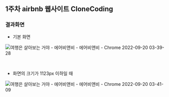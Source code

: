 ## 1주차 airbnb 웹사이트 CloneCoding

### 결과화면</br>

- 기본 화면

![여행은 살아보는 거야 - 에어비앤비 - 에어비앤비 - Chrome 2022-09-20 03-39-28](https://user-images.githubusercontent.com/87405950/191096758-3b667ad0-46e9-450a-92f3-c4c361fe5433.gif)

</br>

- 화면의 크기가 1123px 이하일 때

![여행은 살아보는 거야 - 에어비앤비 - 에어비앤비 - Chrome 2022-09-20 03-41-09](https://user-images.githubusercontent.com/87405950/191097120-bde611c2-4693-4fb5-8062-9839326caa51.gif)
